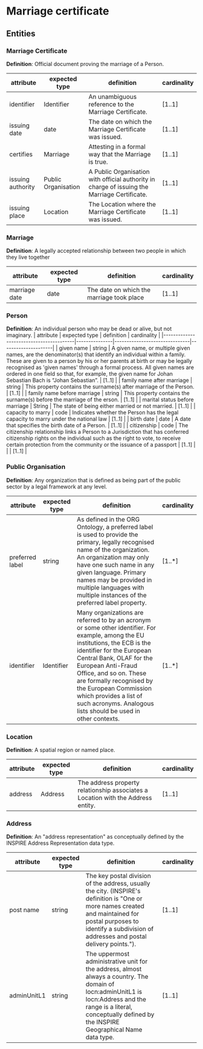 # Marriage certificate

## Entities

### Marriage Certificate
**Definition**: Official document proving the marriage of a Person. 

|     attribute            |     expected type          |     definition                                                                        |     cardinality    |
|--------------------------|----------------------------|---------------------------------------------------------------------------------------|--------------------|
|     identifier           |     Identifier             |     An unambiguous reference to the Marriage Certificate.                             |     [1..1]         |
|     issuing date         |     date                   |     The date on which the Marriage Certificate was issued.                            |     [1..1]         |
|     certifies            |     Marriage               |     Attesting in a formal way that the Marriage is true.                              |     [1..1]         |
|     issuing authority    |     Public Organisation    |     A Public Organisation with official authority in charge of issuing the Marriage Certificate.              |     [1..1]         |
|     issuing place        |     Location               |     The Location where the Marriage Certificate was issued.                           |     [1..1]         |


### Marriage
**Definition**: A legally accepted relationship between two people in which they live together

|     attribute       |     expected type |     definition                                            |     cardinality    |
|------------------   |-------------------|-----------------------------------------------------------|--------------------|
|     marriage date    |     date        |     The date on which the marriage took place              |     [1..1]         |

### Person
**Definition**: An individual person who may be dead or alive, but not imaginary.
|     attribute                            |     expected type     |     definition       |     cardinality     |
|-----------------------------------------|---------------|-------------------------------|---------------------|
|     given name                           |     string    |  A given name, or multiple given names, are the denominator(s) that identify an individual within a family. These are given to a person by his or her parents at birth or may be legally recognised as 'given names' through a formal process. All given names are ordered in one field so that, for example, the given name for Johan Sebastian Bach is “Johan Sebastian”.                             |     [1..1]          |
|     family   name after marriage         |     string    |  This property contains the surname(s) after marriage of the Person.                 |           [1..1]          |
|     family   name before marriage        |     string    |  This property contains the surname(s) before the marriage of the erson.                            |     [1..1]          |
|     marital status   before marriage     |     String    |  The state of being either married or not married.                           |     [1..1]          |
|     capacity to marry                    |     code      | Indicates whether the Person has the legal capacity to marry under the national law        |     [1..1]          |
|     birth   date                         |     date      |  A date that specifies the birth date of a Person.	                              |     [1..1]          |
|     citizenship                          |     code      |  The citizenship relationship links a Person to a Jurisdiction that has conferred citizenship rights on the individual such as the right to vote, to receive certain protection from the community or the issuance of a passport                               |     [1..1]          |                                                                                                                                                                                                                                                                                                                                                                                 |                |     [1..1]        |


### Public Organisation
**Definition**: Any organization that is defined as being part of the public sector by a legal framework at any level.

|     attribute        |     expected type  |     definition                              |    cardinality     |
|----------------------|--------------------|---------------------------------------------|--------------------|
|     preferred label  |     string         |     As defined in the ORG Ontology, a preferred label is used to provide the primary, legally recognised name of the organization. An organization may only have one such name in any given language. Primary names may be provided in multiple languages with multiple instances of the preferred label property.                                                                                             |    [1..*]          |
|     identifier       |     Identifier     |     Many organizations are referred to by an acronym or some other identifier. For example, among the EU institutions, the ECB is the identifier for the European Central Bank, OLAF for the European Anti-Fraud Office, and so on. These are formally recognised by the European Commission which provides a list of such acronyms. Analogous lists should be used in other contexts.                            |    [1..*]          |


### Location
**Definition**: A spatial region or named place.

|     attribute   |     expected type  |     definition            |     cardinality    |
|-----------------|--------------------|---------------------------|--------------------|
|     address     |     Address        |     The address property relationship associates a Location with the Address entity.                     |     [1..1]         |


### Address
**Definition**: An "address representation" as conceptually defined by the INSPIRE Address Representation data type.

|     attribute      |     expected type |     definition                    |     cardinality    |
|--------------------|-------------------|-------------------------------------------------------|------------------------|
|     post name      |     string        |     The key postal division of the address, usually the city. (INSPIRE's definition is "One or more names created and maintained for postal purposes to identify a subdivision of addresses and postal delivery points.").             |         [1..1]         |
|     adminUnitL1    |     string        |     The uppermost administrative unit for the address, almost always a country. The domain of locn:adminUnitL1 is locn:Address and the range is a literal, conceptually defined by the INSPIRE Geographical Name data type.             |     [1..1]         |
